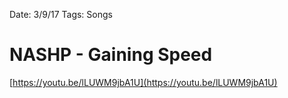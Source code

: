 Date: 3/9/17
Tags: Songs

# NASHP - Gaining Speed

[https://youtu.be/lLUWM9jbA1U](https://youtu.be/lLUWM9jbA1U)